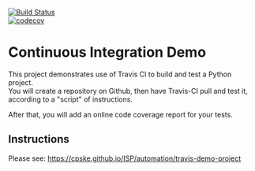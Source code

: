 [![Build Status](https://travis-ci.com/ParnThanatibordee/demo-pyci.svg?branch=master)](https://travis-ci.com/ParnThanatibordee/demo-pyci)  
[![codecov](https://codecov.io/gh/ParnThanatibordee/demo-pyci/branch/master/graph/badge.svg?token=VVD4CJ7I09)](https://codecov.io/gh/ParnThanatibordee/demo-pyci)  

Continuous Integration Demo
============================

This project demonstrates use of Travis CI to build and test a Python project.  
You will create a repository on Github, then have Travis-CI pull and test it,
according to a "script" of instructions.

After that, you will add an online code coverage report for your tests.

## Instructions

Please see: https://cpske.github.io/ISP/automation/travis-demo-project

